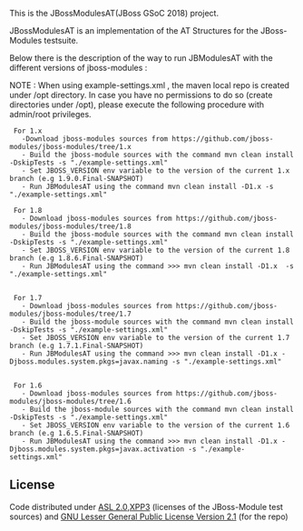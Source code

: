 This is the JBossModulesAT(JBoss GSoC 2018) project.

JBossModulesAT is an implementation of the AT Structures for the JBoss-Modules testsuite.

Below there is the description of the way to run JBModulesAT with the different versions of jboss-modules :

NOTE : When using example-settings.xml , the maven local repo is created under /opt directory. In case you have no permissions to do so (create directories under /opt), please execute the following procedure with admin/root privileges.
 
     For 1.x
       -Download jboss-modules sources from https://github.com/jboss-modules/jboss-modules/tree/1.x
       - Build the jboss-module sources with the command mvn clean install -DskipTests -s "./example-settings.xml"
       - Set JBOSS_VERSION env variable to the version of the current 1.x branch (e.g 1.9.0.Final-SNAPSHOT)
       - Run JBModulesAT using the command mvn clean install -D1.x -s "./example-settings.xml"
    
     For 1.8
       - Download jboss-modules sources from https://github.com/jboss-modules/jboss-modules/tree/1.8
       - Build the jboss-module sources with the command mvn clean install -DskipTests -s "./example-settings.xml"
       - Set JBOSS_VERSION env variable to the version of the current 1.8 branch (e.g 1.8.6.Final-SNAPSHOT)
       - Run JBModulesAT using the command >>> mvn clean install -D1.x  -s "./example-settings.xml"


     For 1.7
       - Download jboss-modules sources from https://github.com/jboss-modules/jboss-modules/tree/1.7
       - Build the jboss-module sources with the command mvn clean install -DskipTests -s "./example-settings.xml"
       - Set JBOSS_VERSION env variable to the version of the current 1.7 branch (e.g 1.7.1.Final-SNAPSHOT)
       - Run JBModulesAT using the command >>> mvn clean install -D1.x -Djboss.modules.system.pkgs=javax.naming -s "./example-settings.xml" 
        
     
     For 1.6
       - Download jboss-modules sources from https://github.com/jboss-modules/jboss-modules/tree/1.6
       - Build the jboss-module sources with the command mvn clean install -DskipTests -s "./example-settings.xml"
       - Set JBOSS_VERSION env variable to the version of the current 1.6 branch (e.g 1.6.5.Final-SNAPSHOT)
       - Run JBModulesAT using the command >>> mvn clean install -D1.x -Djboss.modules.system.pkgs=javax.activation -s "./example-settings.xml" 
        
      

 

## License


Code distributed under [ASL 2.0](LICENSE.TXT),[XPP3](XPP3-LICENSE.TXT) (licenses of the JBoss-Module test sources) and [GNU Lesser General Public License Version 2.1](http://www.gnu.org/licenses/lgpl-2.1-standalone.html) (for the repo)
